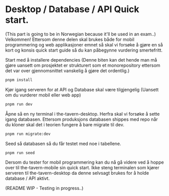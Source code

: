 # Desktop / Database / API Quick start.
(This part is going to be in Norwegian because it'll be used in an exam..)
Velkommen! Ettersom denne delen skal brukes både for mobil programmering og web applikasjoner emnet så skal vi forsøke å gjøre en så kort og konsis quick start guide så du kan påbegynne vurdering smertefritt.

Start med å installere dependencies (Denne biten kan det hende man må gjøre uansett om prosjektet er strukturert som et monorepository ettersom det var over gjennomsnittet vanskelig å gjøre det ordentlig.)

```bash
pnpm install
```
Kjør igang serveren for at API og Database skal være tilgjengelig (Uansett om du vurderer mobil eller web app)
```bash
pnpm run dev
```
Åpne så en ny terminal i the-tavern-desktop. Herfra skal vi forsøke å sette igang databasen. Ettersom produksjons databasen shippes med repo når du kloner skal det i teorien fungere å bare migrate til dev.

```bash
pnpm run migrate:dev
```
Seed så databasen så du får testet med noe i tabellene.
```bash
pnpm run seed
```

Dersom du tester for mobil programmering kan du nå gå videre ved å hoppe over til the-tavern-mobile sin quick start. Ikke steng terminalen som kjører serveren til the-tavern-desktop da denne selvsagt brukes for å holde database / API aktivt.

(README WIP - Testing in progress..)






